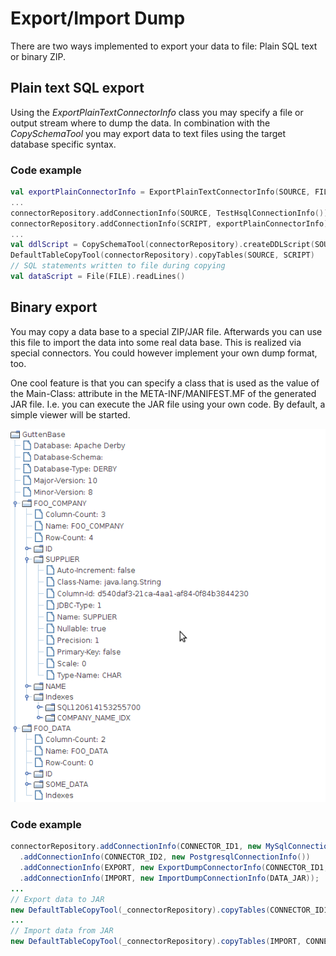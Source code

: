 # Export/Import Dump

There are two ways implemented to export your data to file: Plain SQL text or binary ZIP.

## Plain text SQL export

Using the _ExportPlainTextConnectorInfo_ class you may specify a file or output stream where to dump the data. In combination
with the _CopySchemaTool_ you may export data to text files using the target database specific syntax.

### Code example
```kotlin
val exportPlainConnectorInfo = ExportPlainTextConnectorInfo(SOURCE, FILE, DatabaseType.H2DB)
...
connectorRepository.addConnectionInfo(SOURCE, TestHsqlConnectionInfo())
connectorRepository.addConnectionInfo(SCRIPT, exportPlainConnectorInfo)
...
val ddlScript = CopySchemaTool(connectorRepository).createDDLScript(SOURCE, SCRIPT)
DefaultTableCopyTool(connectorRepository).copyTables(SOURCE, SCRIPT)
// SQL statements written to file during copying
val dataScript = File(FILE).readLines()
```

## Binary export

You may copy a data base to a special ZIP/JAR file. Afterwards you can use this file to import the data into some real data base. This is realized via special connectors. You could however implement your own dump format, too.

One cool feature is that you can specify a class that is used as the value of the Main-Class: attribute in the META-INF/MANIFEST.MF of the generated JAR file. I.e. you can execute the JAR file using your own code. By default, a simple viewer will be started.

![JAR view](images/viewer.png)

### Code example

```java
connectorRepository.addConnectionInfo(CONNECTOR_ID1, new MySqlConnectionInfo())
  .addConnectionInfo(CONNECTOR_ID2, new PostgresqlConnectionInfo())
  .addConnectionInfo(EXPORT, new ExportDumpConnectorInfo(CONNECTOR_ID1, DATA_JAR))
  .addConnectionInfo(IMPORT, new ImportDumpConnectionInfo(DATA_JAR));
...
// Export data to JAR
new DefaultTableCopyTool(_connectorRepository).copyTables(CONNECTOR_ID1, EXPORT);
...
// Import data from JAR
new DefaultTableCopyTool(_connectorRepository).copyTables(IMPORT, CONNECTOR_ID2);
```
